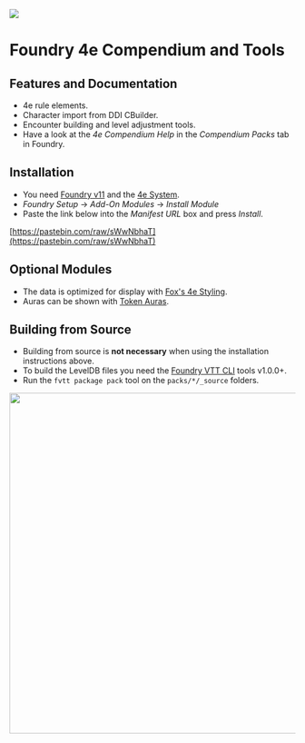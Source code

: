 ![](https://img.shields.io/badge/Foundry-v11-informational)

# Foundry 4e Compendium and Tools

## Features and Documentation
* 4e rule elements.
* Character import from DDI CBuilder.
* Encounter building and level adjustment tools.
* Have a look at the _4e Compendium Help_ in the _Compendium Packs_ tab in Foundry.

## Installation
* You need [Foundry v11](https://foundryvtt.com/) and the [4e System](https://github.com/EndlesNights/dnd4eBeta).
* _Foundry Setup_ -> _Add-On Modules_ -> _Install Module_
* Paste the link below into the _Manifest URL_ box and press _Install_.

[https://pastebin.com/raw/sWwNbhaT](https://pastebin.com/raw/sWwNbhaT)

## Optional Modules
* The data is optimized for display with [Fox's 4e Styling](https://github.com/FoxLee/fox-4e-styling/).
* Auras can be shown with [Token Auras](https://bitbucket.org/Fyorl/token-auras/).

## Building from Source

* Building from source is __not necessary__ when using the installation instructions above.
* To build the LevelDB files you need the [Foundry VTT CLI](https://github.com/foundryvtt/foundryvtt-cli) tools v1.0.0+.
* Run the `fvtt package pack` tool on the `packs/*/_source` folders.

<a href="https://github.com/wigmeister2000/foundry-4e-compendium/assets/129738845/c67acdd9-145e-4ce2-a8ce-31cd8a91e840"><img src="https://github.com/wigmeister2000/foundry-4e-compendium/assets/129738845/c67acdd9-145e-4ce2-a8ce-31cd8a91e840" width=600></a>
